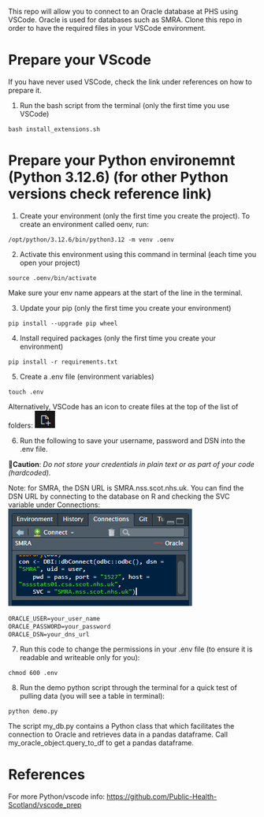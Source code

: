 This repo will allow you to connect to an Oracle database at PHS using VSCode. Oracle is used for databases such as SMRA.
Clone this repo in order to have the required files in your VSCode environment.

# Prepare your VScode
If you have never used VSCode, check the link under references on how to prepare it.

1. Run the bash script from the terminal (only the first time you use VSCode)
```
bash install_extensions.sh
```
# Prepare your Python environemnt (Python 3.12.6) (for other Python versions check reference link)
1. Create your environment (only the first time you create the project). To create an environment called oenv, run:
```
/opt/python/3.12.6/bin/python3.12 -m venv .oenv
```
2. Activate this environment using this command in terminal (each time you open your project)
```
source .oenv/bin/activate
```
 Make sure your env name appears at the start of the line in the terminal.

3. Update your pip (only the first time you create your environment)
```
pip install --upgrade pip wheel
```
4. Install required packages (only the first time you create your environment)
```
pip install -r requirements.txt
```
5. Create a .env file (environment variables)
```
touch .env
```
Alternatively, VSCode has an icon to create files at the top of the list of folders: ![icon](image.png) 

6. Run the following to save your username, password and DSN into the .env file. 

🔴**Caution**: *Do not store your credentials in plain text or as part of your code (hardcoded).*

Note: for SMRA, the DSN URL is SMRA.nss.scot.nhs.uk.
You can find the DSN URL by connecting to the database on R and checking the SVC variable under Connections: 
![dsn url](image-1.png)

```
ORACLE_USER=your_user_name
ORACLE_PASSWORD=your_password
ORACLE_DSN=your_dns_url
```
7. Run this code to change the permissions in your .env file (to ensure it is readable and writeable only for you):
```
chmod 600 .env
```
8. Run the demo python script through the terminal for a quick test of pulling data (you will see a table in terminal):
```
python demo.py
```

The script my_db.py contains a Python class that which facilitates the connection to Oracle and retrieves data in a pandas dataframe. Call my_oracle_object.query_to_df to get a pandas dataframe.

# References

For more Python/vscode info: https://github.com/Public-Health-Scotland/vscode_prep
